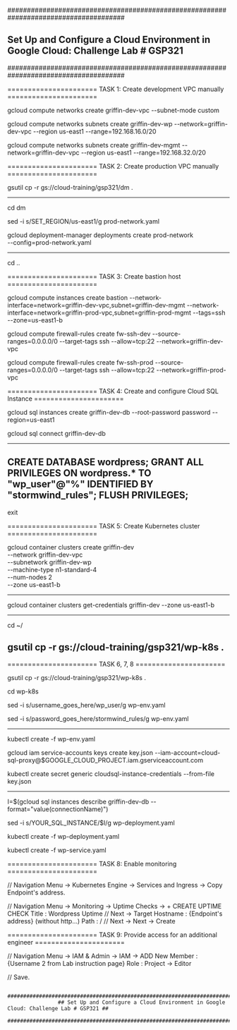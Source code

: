 ######################################################################################
## Set Up and Configure a Cloud Environment in Google Cloud: Challenge Lab # GSP321 ##
######################################################################################

====================== TASK 1: Create development VPC manually ======================

gcloud compute networks create griffin-dev-vpc --subnet-mode custom

gcloud compute networks subnets create griffin-dev-wp --network=griffin-dev-vpc --region us-east1 --range=192.168.16.0/20

gcloud compute networks subnets create griffin-dev-mgmt --network=griffin-dev-vpc --region us-east1 --range=192.168.32.0/20


====================== TASK 2: Create production VPC manually ======================

gsutil cp -r gs://cloud-training/gsp321/dm .

----------------------------------------------------------------
cd dm

sed -i s/SET_REGION/us-east1/g prod-network.yaml

gcloud deployment-manager deployments create prod-network \
 --config=prod-network.yaml
 
-----------------------------------------------------------------
cd ..


====================== TASK 3: Create bastion host ======================

gcloud compute instances create bastion --network-interface=network=griffin-dev-vpc,subnet=griffin-dev-mgmt --network-interface=network=griffin-prod-vpc,subnet=griffin-prod-mgmt --tags=ssh --zone=us-east1-b

gcloud compute firewall-rules create fw-ssh-dev --source-ranges=0.0.0.0/0 --target-tags ssh --allow=tcp:22 --network=griffin-dev-vpc

gcloud compute firewall-rules create fw-ssh-prod --source-ranges=0.0.0.0/0 --target-tags ssh --allow=tcp:22 --network=griffin-prod-vpc


====================== TASK 4: Create and configure Cloud SQL Instance ======================

gcloud sql instances create griffin-dev-db --root-password password --region=us-east1

gcloud sql connect griffin-dev-db

---------------------------------------------------------------------------------------
CREATE DATABASE wordpress;
GRANT ALL PRIVILEGES ON wordpress.* TO "wp_user"@"%" IDENTIFIED BY "stormwind_rules";
FLUSH PRIVILEGES;
----------------------------------------------------------------------------------------

exit


====================== TASK 5: Create Kubernetes cluster ======================

gcloud container clusters create griffin-dev \
 --network griffin-dev-vpc \
 --subnetwork griffin-dev-wp \
 --machine-type n1-standard-4 \
 --num-nodes 2 \
 --zone us-east1-b

-------------------------------------------------------------------------
gcloud container clusters get-credentials griffin-dev --zone us-east1-b

-------------------------------------------------------------------------
cd ~/

gsutil cp -r gs://cloud-training/gsp321/wp-k8s .
-------------------------------------------------------------------------

====================== TASK 6, 7, 8 ======================

gsutil cp -r gs://cloud-training/gsp321/wp-k8s .

cd wp-k8s

sed -i s/username_goes_here/wp_user/g wp-env.yaml

sed -i s/password_goes_here/stormwind_rules/g wp-env.yaml

----------------------------------------------------------------------------------

kubectl create -f wp-env.yaml

gcloud iam service-accounts keys create key.json --iam-account=cloud-sql-proxy@$GOOGLE_CLOUD_PROJECT.iam.gserviceaccount.com

kubectl create secret generic cloudsql-instance-credentials --from-file key.json

----------------------------------------------------------------------------------


I=$(gcloud sql instances describe griffin-dev-db --format="value(connectionName)")

sed -i s/YOUR_SQL_INSTANCE/$I/g wp-deployment.yaml

kubectl create -f wp-deployment.yaml

kubectl create -f wp-service.yaml

====================== TASK 8: Enable monitoring ======================

// Navigation Menu -> Kubernetes Engine -> Services and Ingress -> Copy Endpoint's address.

// Navigation Menu -> Monitoring -> Uptime Checks -> + CREATE UPTIME CHECK Title : Wordpress Uptime 
// Next -> Target Hostname : {Endpoint's address} (without http...) Path : / // Next -> Next -> Create


====================== TASK 9: Provide access for an additional engineer ======================

// Navigation Menu -> IAM & Admin -> IAM -> ADD New Member : {Username 2 from Lab instruction page} Role : Project -> Editor

// Save.


                    ######################################################################################
                    ## Set Up and Configure a Cloud Environment in Google Cloud: Challenge Lab # GSP321 ##
                    ######################################################################################
